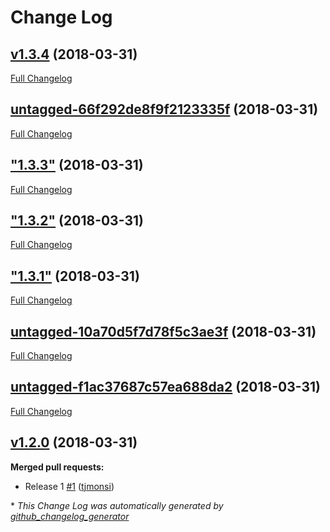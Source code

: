 # Change Log

## [v1.3.4](https://github.com/tjmonsi/automation-test/tree/v1.3.4) (2018-03-31)
[Full Changelog](https://github.com/tjmonsi/automation-test/compare/untagged-66f292de8f9f2123335f...v1.3.4)

## [untagged-66f292de8f9f2123335f](https://github.com/tjmonsi/automation-test/tree/untagged-66f292de8f9f2123335f) (2018-03-31)
[Full Changelog](https://github.com/tjmonsi/automation-test/compare/"1.3.3"...untagged-66f292de8f9f2123335f)

## ["1.3.3"](https://github.com/tjmonsi/automation-test/tree/"1.3.3") (2018-03-31)
[Full Changelog](https://github.com/tjmonsi/automation-test/compare/"1.3.2"..."1.3.3")

## ["1.3.2"](https://github.com/tjmonsi/automation-test/tree/"1.3.2") (2018-03-31)
[Full Changelog](https://github.com/tjmonsi/automation-test/compare/"1.3.1"..."1.3.2")

## ["1.3.1"](https://github.com/tjmonsi/automation-test/tree/"1.3.1") (2018-03-31)
[Full Changelog](https://github.com/tjmonsi/automation-test/compare/untagged-10a70d5f7d78f5c3ae3f..."1.3.1")

## [untagged-10a70d5f7d78f5c3ae3f](https://github.com/tjmonsi/automation-test/tree/untagged-10a70d5f7d78f5c3ae3f) (2018-03-31)
[Full Changelog](https://github.com/tjmonsi/automation-test/compare/untagged-f1ac37687c57ea688da2...untagged-10a70d5f7d78f5c3ae3f)

## [untagged-f1ac37687c57ea688da2](https://github.com/tjmonsi/automation-test/tree/untagged-f1ac37687c57ea688da2) (2018-03-31)
[Full Changelog](https://github.com/tjmonsi/automation-test/compare/v1.2.0...untagged-f1ac37687c57ea688da2)

## [v1.2.0](https://github.com/tjmonsi/automation-test/tree/v1.2.0) (2018-03-31)
**Merged pull requests:**

- Release 1 [\#1](https://github.com/tjmonsi/automation-test/pull/1) ([tjmonsi](https://github.com/tjmonsi))



\* *This Change Log was automatically generated by [github_changelog_generator](https://github.com/skywinder/Github-Changelog-Generator)*